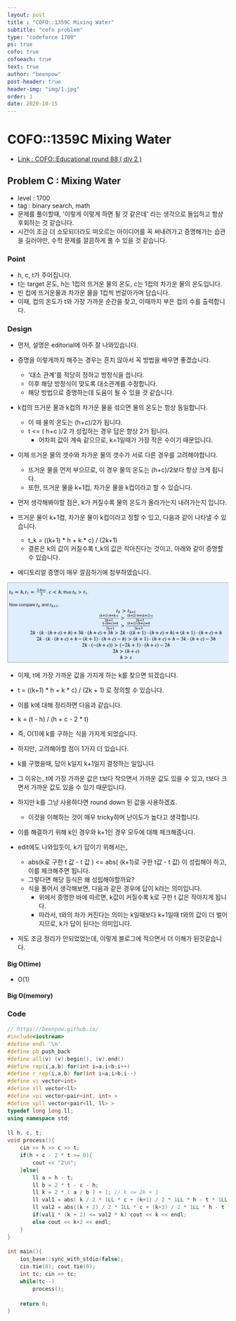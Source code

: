 ```yaml
---
layout: post
title : "COFO::1359C Mixing Water"
subtitle: "cofo problem"
type: "codeforce 1700"
ps: true
cofo: true
cofoeach: true
text: true
author: "beenpow"
post-header: true
header-img: "img/1.jpg"
order: 1
date: 2020-10-15
---
```

# COFO::1359C Mixing Water
- [Link : COFO::Educational round 88 ( div 2 )](https://codeforces.com/problemset/problem/1359/C)

## Problem C : Mixing Water

- level : 1700
- tag : binary search, math
- 문제를 풀이할때, '이렇게 이렇게 하면 될 것 같은데' 라는 생각으로 돌입하고 항상 후회하는 것 같습니다.
- 시간이 조금 더 소모되더라도 떠오르는 아이디어를 꼭 써내려가고 증명해가는 습관을 길러야만, 수학 문제를 깔끔하게 풀 수 있을 것 같습니다.

### Point
- h, c, t가 주어집니다.
- t는 target 온도, h는 1컵의 뜨거운 물의 온도, c는 1컵의 차가운 물의 온도입니다.
- 빈 컵에 뜨거운물과 차가운 물을 1컵씩 번갈아가며 담습니다.
- 이때, 컵의 온도가 t와 가장 가까운 순간을 찾고, 이때까지 부은 컵의 수를 출력합니다.

### Design
- 먼저, 설명은 editorial에 아주 잘 나와있습니다.
- 증명을 이렇게까지 해주는 경우는 흔치 않아서 꼭 방법을 배우면 좋겠습니다.
  - '대소 관계'를 적당히 정하고 방정식을 씁니다.
  - 이후 해당 방정식이 맞도록 대소관계를 수정합니다.
  - 해당 방법으로 증명하는데 도움이 될 수 있을 것 같습니다.

- k컵의 뜨거운 물과 k컵의 차가운 물을 섞으면 물의 온도는 항상 동일합니다.
  - 이 때 물의 온도는 (h+c)/2가 됩니다.
  - t <= ( h+c )/2 가 성립하는 경우 답은 항상 2가 됩니다.
    - 어차피 값이 계속 같으므로, k=1일때가 가장 작은 수이기 때문입니다.
- 이제 뜨거운 물의 갯수와 차가운 물의 갯수가 서로 다른 경우를 고려해야합니다.
  - 뜨거운 물을 먼저 부으므로, 이 경우 물의 온도는 (h+c)/2보다 항상 크게 됩니다.
  - 또한, 뜨거운 물을 k+1컵, 차가운 물을 k컵이라고 할 수 있습니다.
- 먼저 생각해봐야할 점은, k가 커질수록 물의 온도가 올라가는지 내려가는지 입니다.
- 뜨거운 물이 k+1컵, 차가운 물이 k컵이라고 정할 수 있고, 다음과 같이 나타낼 수 있습니다.
  - t_k = ((k+1) * h + k * c) / (2k+1)
  - 결론은 k의 값이 커질수록 t_k의 값은 작아진다는 것이고, 아래와 같이 증명할 수 있습니다.

- 에디토리얼 증명이 매우 깔끔하기에 첨부하였습니다.

![img1](/img/2020-10-15-1359C_1.png)

- 이제, t에 가장 가까운 값을 가지게 하는 k를 찾으면 되겠습니다.
- t = ((k+1) * h + k * c) / (2k + 1) 로 정의할 수 있습니다.
- 이를 k에 대해 정리하면 다음과 같습니다.
- k = (t - h) / (h + c - 2 * t)
- 즉, O(1)에 k를 구하는 식을 가지게 되었습니다.
- 하지만, 고려해야할 점이 1가지 더 있습니다.
- k를 구했을때, 답이 k일지 k+1일지 결정하는 일입니다.
- 그 이유는, t에 가장 가까운 값은 t보다 작으면서 가까운 값도 있을 수 있고, t보다 크면서 가까운 값도 있을 수 있기 때문입니다.
- 하지만 k를 그냥 사용하다면 round down 된 값을 사용하겠죠.
  - 이것을 이해하는 것이 매우 tricky하며 난이도가 높다고 생각합니다.
- 이를 해결하기 위해 k인 경우와 k+1인 경우 모두에 대해 체크해줍니다.

- edit에도 나와있듯이, k가 답이기 위해서는,
  - abs(k로 구한 t 값 - t 값 ) <= abs( (k+1)로 구한 t값 - t 값) 이 성립해야 하고, 이를 체크해주면 됩니다.
  - 그렇다면 해당 등식은 왜 성립해야할까요?
  - 식을 풀어서 생각해보면, 다음과 같은 경우에 답이 k라는 의미입니다.
    - 위에서 증명한 바에 따르면, k값이 커질수록 k로 구한 t 값은 작아지게 됩니다.
    - 따라서, t와의 차가 커진다는 의미는 k일때보다 k+1일때 t와의 값이 더 벌어지므로, k가 답이 된다는 의미입니다.

- 저도 조금 정리가 안되었었는데, 이렇게 블로그에 적으면서 더 이해가 된것같습니다.


#### Big O(time)
- O(1)

#### Big O(memory)

### Code

```cpp
// https://beenpow.github.io/
#include<iostream>
#define endl '\n'
#define pb push_back
#define all(v) (v).begin(), (v).end()
#define rep(i,a,b) for(int i=a;i<b;i++)
#define r_rep(i,a,b) for(int i=a;i>b;i--)
#define vi vector<int>
#define vll vector<ll>
#define vpi vector<pair<int, int> >
#define vpll vector<pair<ll, ll> >
typedef long long ll;
using namespace std;

ll h, c, t;
void process(){
    cin >> h >> c >> t;
    if(h + c - 2 * t >= 0){
        cout << "2\n";
    }else{
        ll a = h - t;
        ll b = 2 * t - c - h;
        ll k = 2 * ( a / b ) + 1; // k <= 2k + 1
        ll val1 = abs( k / 2 * 1LL * c + (k+1) / 2 * 1LL * h - t * 1LL * k);
        ll val2 = abs((k + 2) / 2 * 1LL * c + (k+3) / 2 * 1LL * h - t * 1LL * (k+2));
        if(val1 * (k + 2) <= val2 * k) cout << k << endl;
        else cout << k+2 << endl;
    }
}

int main(){
    ios_base::sync_with_stdio(false);
    cin.tie(0); cout.tie(0);
    int tc; cin >> tc;
    while(tc--)
        process();
    
    return 0;
}
```
